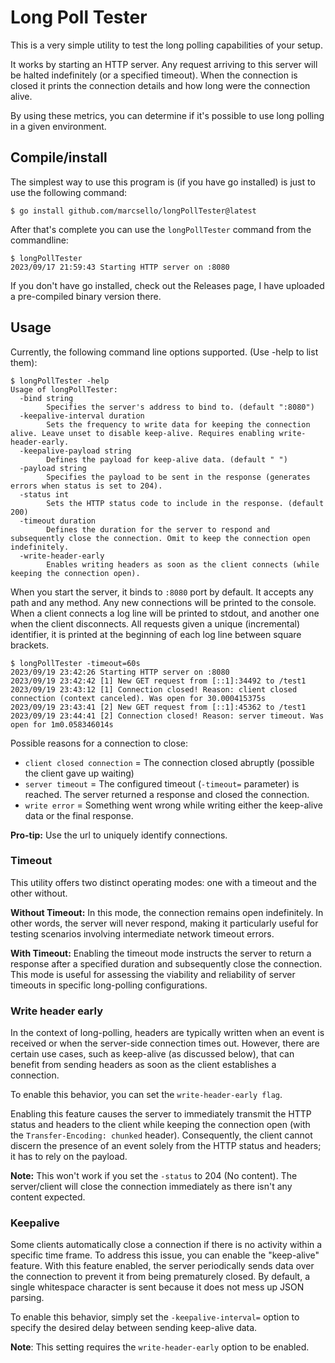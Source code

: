 # Long Poll Tester

This is a very simple utility to test the long polling capabilities of your setup.

It works by starting an HTTP server. Any request arriving to this server will be halted indefinitely (or a specified timeout).
When the connection is closed it prints the connection details and how long were the connection alive.

By using these metrics, you can determine if it's possible to use long polling in a given environment.

## Compile/install

The simplest way to use this program is (if you have go installed) is just to use the following command:
```
$ go install github.com/marcsello/longPollTester@latest
```

After that's complete you can use the `longPollTester` command from the commandline:

```
$ longPollTester
2023/09/17 21:59:43 Starting HTTP server on :8080
```

If you don't have go installed, check out the Releases page, I have uploaded a pre-compiled binary version there.

## Usage

Currently, the following command line options supported. (Use -help to list them):
```
$ longPollTester -help
Usage of longPollTester:
  -bind string
        Specifies the server's address to bind to. (default ":8080")
  -keepalive-interval duration
        Sets the frequency to write data for keeping the connection alive. Leave unset to disable keep-alive. Requires enabling write-header-early.
  -keepalive-payload string
        Defines the payload for keep-alive data. (default " ")
  -payload string
        Specifies the payload to be sent in the response (generates errors when status is set to 204).
  -status int
        Sets the HTTP status code to include in the response. (default 200)
  -timeout duration
        Defines the duration for the server to respond and subsequently close the connection. Omit to keep the connection open indefinitely.
  -write-header-early
        Enables writing headers as soon as the client connects (while keeping the connection open).
```

When you start the server, it binds to `:8080` port by default. It accepts any path and any method. Any new connections will be printed to the console.
When a client connects a log line will be printed to stdout, and another one when the client disconnects. All requests given a unique (incremental) identifier, it is printed at the beginning of each log line between square brackets.

```
$ longPollTester -timeout=60s
2023/09/19 23:42:26 Starting HTTP server on :8080
2023/09/19 23:42:42 [1] New GET request from [::1]:34492 to /test1
2023/09/19 23:43:12 [1] Connection closed! Reason: client closed connection (context canceled). Was open for 30.000415375s
2023/09/19 23:43:41 [2] New GET request from [::1]:45362 to /test1
2023/09/19 23:44:41 [2] Connection closed! Reason: server timeout. Was open for 1m0.058346014s
```

Possible reasons for a connection to close: 
- `client closed connection` = The connection closed abruptly (possible the client gave up waiting)   
- `server timeout` = The configured timeout (`-timeout=` parameter) is reached. The server returned a response and closed the connection.
- `write error` = Something went wrong while writing either the keep-alive data or the final response.

**Pro-tip:** Use the url to uniquely identify connections.

### Timeout

This utility offers two distinct operating modes: one with a timeout and the other without.

**Without Timeout:** In this mode, the connection remains open indefinitely. 
In other words, the server will never respond, making it particularly useful for testing scenarios involving intermediate network timeout errors.

**With Timeout:** Enabling the timeout mode instructs the server to return a response after a specified duration and subsequently close the connection. 
This mode is useful for assessing the viability and reliability of server timeouts in specific long-polling configurations.

### Write header early

In the context of long-polling, headers are typically written when an event is received or when the server-side connection times out.
However, there are certain use cases, such as keep-alive (as discussed below), that can benefit from sending headers as soon as the client establishes a connection.

To enable this behavior, you can set the `write-header-early flag`.

Enabling this feature causes the server to immediately transmit the HTTP status and headers to the client while keeping the connection open (with the `Transfer-Encoding: chunked` header). 
Consequently, the client cannot discern the presence of an event solely from the HTTP status and headers; it has to rely on the payload.

**Note:** This won't work if you set the `-status` to 204 (No content). 
The server/client will close the connection immediately as there isn't any content expected.  

### Keepalive

Some clients automatically close a connection if there is no activity within a specific time frame. 
To address this issue, you can enable the "keep-alive" feature. With this feature enabled, the server periodically sends data over the connection to prevent it from being prematurely closed. 
By default, a single whitespace character is sent because it does not mess up JSON parsing.

To enable this behavior, simply set the `-keepalive-interval=` option to specify the desired delay between sending keep-alive data.

**Note**: This setting requires the `write-header-early` option to be enabled.

